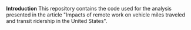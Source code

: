 **Introduction**
This repository contains the code used for the analysis presented in the article "Impacts of remote work on vehicle miles traveled and transit ridership in the United States".
